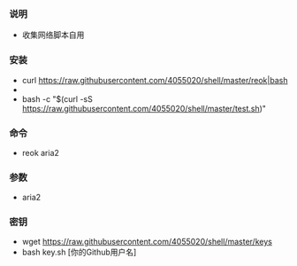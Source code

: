 ### 说明
- 收集网络脚本自用

### 安装
- curl https://raw.githubusercontent.com/4055020/shell/master/reok|bash
-
- bash -c "$(curl -sS https://raw.githubusercontent.com/4055020/shell/master/test.sh)"

### 命令

- reok aria2

### 参数
- aria2


### 密钥
- wget https://raw.githubusercontent.com/4055020/shell/master/keys
- bash key.sh [你的Github用户名]
